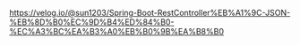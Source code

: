 https://velog.io/@sun1203/Spring-Boot-RestController%EB%A1%9C-JSON-%EB%8D%B0%EC%9D%B4%ED%84%B0-%EC%A3%BC%EA%B3%A0%EB%B0%9B%EA%B8%B0
